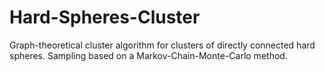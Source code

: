 # Hard-Spheres-Cluster
Graph-theoretical cluster algorithm for clusters of directly connected hard spheres. Sampling based on a Markov-Chain-Monte-Carlo method.  
